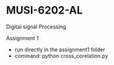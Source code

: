 # MUSI-6202-AL
Digital signal Processing

Assignment 1
- run directly in the assignment1 folder
- command: python cross_corelation.py


